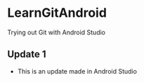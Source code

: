 # LearnGitAndroid
Trying out Git with Android Studio

## Update 1
* This is an update made in Android Studio
